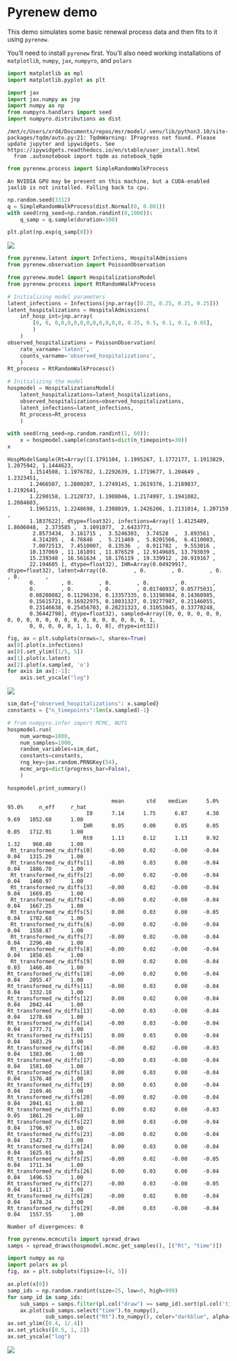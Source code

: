 # Pyrenew demo


This demo simulates some basic renewal process data and then fits to it
using `pyrenew`.

You’ll need to install `pyrenew` first. You’ll also need working
installations of `matplotlib`, `numpy`, `jax`, `numpyro`, and `polars`

``` python
import matplotlib as mpl
import matplotlib.pyplot as plt

import jax
import jax.numpy as jnp
import numpy as np
from numpyro.handlers import seed
import numpyro.distributions as dist
```

    /mnt/c/Users/xrd4/Documents/repos/msr/model/.venv/lib/python3.10/site-packages/tqdm/auto.py:21: TqdmWarning: IProgress not found. Please update jupyter and ipywidgets. See https://ipywidgets.readthedocs.io/en/stable/user_install.html
      from .autonotebook import tqdm as notebook_tqdm

``` python
from pyrenew.process import SimpleRandomWalkProcess
```

    An NVIDIA GPU may be present on this machine, but a CUDA-enabled jaxlib is not installed. Falling back to cpu.

``` python
np.random.seed(3312)
q = SimpleRandomWalkProcess(dist.Normal(0, 0.001))
with seed(rng_seed=np.random.randint(0,1000)):
    q_samp = q.sample(duration=100)

plt.plot(np.exp(q_samp[0]))
```

<img
src="pyrenew_demo_files/figure-commonmark/fig-randwalk-output-1.png"
id="fig-randwalk" />

``` python
from pyrenew.latent import Infections, HospitalAdmissions
from pyrenew.observation import PoissonObservation

from pyrenew.model import HospitalizationsModel
from pyrenew.process import RtRandomWalkProcess

# Initializing model parameters
latent_infections = Infections(jnp.array([0.25, 0.25, 0.25, 0.25]))
latent_hospitalizations = HospitalAdmissions(
    inf_hosp_int=jnp.array(
        [0, 0, 0,0,0,0,0,0,0,0,0,0,0, 0.25, 0.5, 0.1, 0.1, 0.05],
        )
    )
observed_hospitalizations = PoissonObservation(
    rate_varname='latent',
    counts_varname='observed_hospitalizations',
    )
Rt_process = RtRandomWalkProcess()

# Initializing the model
hospmodel = HospitalizationsModel(
    latent_hospitalizations=latent_hospitalizations,
    observed_hospitalizations=observed_hospitalizations,
    latent_infections=latent_infections,
    Rt_process=Rt_process
    )
```

``` python
with seed(rng_seed=np.random.randint(1, 60)):
    x = hospmodel.sample(constants=dict(n_timepoints=30))
x
```

    HospModelSample(Rt=Array([1.1791104, 1.1995267, 1.1772177, 1.1913829, 1.2075942, 1.1444623,
           1.1514508, 1.1976782, 1.2292639, 1.1719677, 1.204649 , 1.2323451,
           1.2466507, 1.2800207, 1.2749145, 1.2619376, 1.2189837, 1.2192641,
           1.2290158, 1.2128737, 1.1908046, 1.2174997, 1.1941082, 1.2084603,
           1.1965215, 1.2248698, 1.2308019, 1.2426206, 1.2131014, 1.207159 ,
           1.1837622], dtype=float32), infections=Array([ 1.4125489,  1.8606048,  2.373585 ,  3.1091077,  2.6433773,
            2.8573434,  3.161715 ,  3.5246303,  3.74528  ,  3.893561 ,
            4.314205 ,  4.76846  ,  5.211469 ,  5.8201566,  6.4110003,
            7.0072513,  7.4510007,  8.13536  ,  8.911782 ,  9.553016 ,
           10.137069 , 11.181891 , 11.876529 , 12.9149685, 13.793039 ,
           15.239348 , 16.561634 , 18.176119 , 19.339912 , 20.919167 ,
           22.194605 ], dtype=float32), IHR=Array(0.04929917, dtype=float32), latent=Array([0.        , 0.        , 0.        , 0.        , 0.        ,
           0.        , 0.        , 0.        , 0.        , 0.        ,
           0.        , 0.        , 0.        , 0.01740937, 0.05775031,
           0.08208082, 0.11296336, 0.13357335, 0.13198984, 0.14360985,
           0.15615721, 0.16922975, 0.18031327, 0.19277987, 0.21146055,
           0.23146638, 0.25456703, 0.28231323, 0.31053045, 0.33770248,
           0.36442798], dtype=float32), sampled=Array([0, 0, 0, 0, 0, 0, 0, 0, 0, 0, 0, 0, 0, 0, 0, 0, 0, 0, 0, 0, 0, 1,
           0, 0, 0, 0, 0, 1, 1, 0, 0], dtype=int32))

``` python
fig, ax = plt.subplots(nrows=3, sharex=True)
ax[0].plot(x.infections)
ax[0].set_ylim([1/5, 5])
ax[1].plot(x.latent)
ax[2].plot(x.sampled, 'o')
for axis in ax[:-1]:
    axis.set_yscale("log")
```

<img src="pyrenew_demo_files/figure-commonmark/fig-hosp-output-1.png"
id="fig-hosp" />

``` python
sim_dat={"observed_hospitalizations": x.sampled}
constants = {"n_timepoints":len(x.sampled)-1}

# from numpyro.infer import MCMC, NUTS
hospmodel.run(
    num_warmup=1000,
    num_samples=1000,
    random_variables=sim_dat,
    constants=constants,
    rng_key=jax.random.PRNGKey(54),
    mcmc_args=dict(progress_bar=False),
    )
```

``` python
hospmodel.print_summary()
```


                                     mean       std    median      5.0%     95.0%     n_eff     r_hat
                             I0      7.14      1.75      6.87      4.30      9.69   1052.68      1.00
                            IHR      0.05      0.00      0.05      0.05      0.05   1712.91      1.00
                            Rt0      1.13      0.12      1.13      0.92      1.32    960.40      1.00
     Rt_transformed_rw_diffs[0]     -0.00      0.02     -0.00     -0.04      0.04   1315.29      1.00
     Rt_transformed_rw_diffs[1]     -0.00      0.03      0.00     -0.04      0.04   1886.70      1.00
     Rt_transformed_rw_diffs[2]     -0.00      0.02     -0.00     -0.04      0.04   1460.97      1.00
     Rt_transformed_rw_diffs[3]     -0.00      0.02     -0.00     -0.04      0.04   1669.85      1.00
     Rt_transformed_rw_diffs[4]     -0.00      0.02     -0.00     -0.04      0.04   1667.25      1.00
     Rt_transformed_rw_diffs[5]      0.00      0.03      0.00     -0.05      0.04   1702.68      1.00
     Rt_transformed_rw_diffs[6]     -0.00      0.02     -0.00     -0.04      0.04   1558.87      1.00
     Rt_transformed_rw_diffs[7]     -0.00      0.02     -0.00     -0.04      0.04   2296.40      1.00
     Rt_transformed_rw_diffs[8]     -0.00      0.02     -0.00     -0.04      0.04   1850.65      1.00
     Rt_transformed_rw_diffs[9]      0.00      0.02      0.00     -0.04      0.03   1460.40      1.00
    Rt_transformed_rw_diffs[10]     -0.00      0.02      0.00     -0.04      0.04   2055.47      1.00
    Rt_transformed_rw_diffs[11]     -0.00      0.03      0.00     -0.04      0.04   1332.18      1.00
    Rt_transformed_rw_diffs[12]      0.00      0.02      0.00     -0.04      0.04   2042.44      1.00
    Rt_transformed_rw_diffs[13]     -0.00      0.03     -0.00     -0.04      0.04   1278.69      1.00
    Rt_transformed_rw_diffs[14]     -0.00      0.03     -0.00     -0.04      0.04   1777.71      1.00
    Rt_transformed_rw_diffs[15]      0.00      0.03      0.00     -0.04      0.04   1683.29      1.00
    Rt_transformed_rw_diffs[16]     -0.00      0.02     -0.00     -0.03      0.04   1383.06      1.00
    Rt_transformed_rw_diffs[17]     -0.00      0.03     -0.00     -0.04      0.04   1581.60      1.00
    Rt_transformed_rw_diffs[18]      0.00      0.03      0.00     -0.04      0.04   1576.48      1.00
    Rt_transformed_rw_diffs[19]      0.00      0.03      0.00     -0.04      0.04   2169.46      1.00
    Rt_transformed_rw_diffs[20]     -0.00      0.02     -0.00     -0.04      0.04   2041.61      1.00
    Rt_transformed_rw_diffs[21]      0.00      0.02      0.00     -0.03      0.05   1861.29      1.00
    Rt_transformed_rw_diffs[22]      0.00      0.03     -0.00     -0.04      0.04   1796.97      1.00
    Rt_transformed_rw_diffs[23]     -0.00      0.02      0.00     -0.04      0.04   1542.73      1.00
    Rt_transformed_rw_diffs[24]      0.00      0.03      0.00     -0.04      0.04   1625.01      1.00
    Rt_transformed_rw_diffs[25]     -0.00      0.02     -0.00     -0.05      0.04   1711.34      1.00
    Rt_transformed_rw_diffs[26]      0.00      0.03      0.00     -0.04      0.04   1496.53      1.00
    Rt_transformed_rw_diffs[27]     -0.00      0.03     -0.00     -0.05      0.04   1411.17      1.00
    Rt_transformed_rw_diffs[28]     -0.00      0.02      0.00     -0.04      0.04   1478.24      1.00
    Rt_transformed_rw_diffs[29]     -0.00      0.03     -0.00     -0.04      0.04   1557.55      1.00

    Number of divergences: 0

``` python
from pyrenew.mcmcutils import spread_draws
samps = spread_draws(hospmodel.mcmc.get_samples(), [("Rt", "time")])
```

``` python
import numpy as np
import polars as pl
fig, ax = plt.subplots(figsize=[4, 5])

ax.plot(x[0])
samp_ids = np.random.randint(size=25, low=0, high=999)
for samp_id in samp_ids:
    sub_samps = samps.filter(pl.col("draw") == samp_id).sort(pl.col('time'))
    ax.plot(sub_samps.select("time").to_numpy(),
            sub_samps.select("Rt").to_numpy(), color="darkblue", alpha=0.1)
ax.set_ylim([0.4, 1/.4])
ax.set_yticks([0.5, 1, 2])
ax.set_yscale("log")
```

<img
src="pyrenew_demo_files/figure-commonmark/fig-sampled-rt-output-1.png"
id="fig-sampled-rt" />
